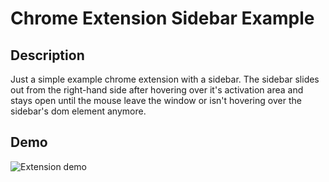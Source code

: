 <h1>Chrome Extension Sidebar Example</h1>

## Description

Just a simple example chrome extension with a sidebar. The sidebar slides out from the right-hand side after hovering over it's activation area and stays open until the mouse leave the window or isn't hovering over the sidebar's dom element anymore.

## Demo

![Extension demo](https://i.imgur.com/avvR13m.gif)
